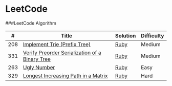 LeetCode
========

###LeetCode Algorithm

| # | Title | Solution | Difficulty |
|---| ----- | -------- | ---------- |
|208|[Implement Trie (Prefix Tree)](./problems/208_implement_trie.md) |[Ruby](./algorithms/ruby/208_implement_trie.rb)|Medium|
|331|[Verify Preorder Serialization of a Binary Tree](./problems/331_verify_preorder_serialized_binary_tree.md) | [Ruby](./algorithms/ruby/331_verify_preorder_serialized_binary_tree.rb)|Medium|
|263|[Ugly Number](./problems/263_ugly_number.md) |[Ruby](./algorithms/ruby/263_ugly_number.rb)|Easy|
|329|[Longest Increasing Path in a Matrix](./problems/329_longest_increasing_path_in_a_matrix.md) | [Ruby](./algorithms/ruby/329_longest_increasing_path_in_a_matrix.rb)|Hard|
